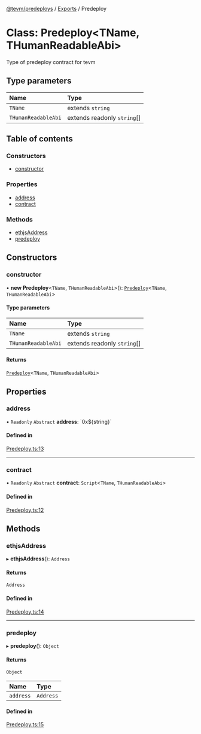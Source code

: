[@tevm/predeploys](../README.md) / [Exports](../modules.md) / Predeploy

# Class: Predeploy\<TName, THumanReadableAbi\>

Type of predeploy contract for tevm

## Type parameters

| Name | Type |
| :------ | :------ |
| `TName` | extends `string` |
| `THumanReadableAbi` | extends readonly `string`[] |

## Table of contents

### Constructors

- [constructor](Predeploy.md#constructor)

### Properties

- [address](Predeploy.md#address)
- [contract](Predeploy.md#contract)

### Methods

- [ethjsAddress](Predeploy.md#ethjsaddress)
- [predeploy](Predeploy.md#predeploy)

## Constructors

### constructor

• **new Predeploy**\<`TName`, `THumanReadableAbi`\>(): [`Predeploy`](Predeploy.md)\<`TName`, `THumanReadableAbi`\>

#### Type parameters

| Name | Type |
| :------ | :------ |
| `TName` | extends `string` |
| `THumanReadableAbi` | extends readonly `string`[] |

#### Returns

[`Predeploy`](Predeploy.md)\<`TName`, `THumanReadableAbi`\>

## Properties

### address

• `Readonly` `Abstract` **address**: \`0x$\{string}\`

#### Defined in

[Predeploy.ts:13](https://github.com/evmts/tevm-monorepo/blob/main/packages/predeploys/src/Predeploy.ts#L13)

___

### contract

• `Readonly` `Abstract` **contract**: `Script`\<`TName`, `THumanReadableAbi`\>

#### Defined in

[Predeploy.ts:12](https://github.com/evmts/tevm-monorepo/blob/main/packages/predeploys/src/Predeploy.ts#L12)

## Methods

### ethjsAddress

▸ **ethjsAddress**(): `Address`

#### Returns

`Address`

#### Defined in

[Predeploy.ts:14](https://github.com/evmts/tevm-monorepo/blob/main/packages/predeploys/src/Predeploy.ts#L14)

___

### predeploy

▸ **predeploy**(): `Object`

#### Returns

`Object`

| Name | Type |
| :------ | :------ |
| `address` | `Address` |

#### Defined in

[Predeploy.ts:15](https://github.com/evmts/tevm-monorepo/blob/main/packages/predeploys/src/Predeploy.ts#L15)
